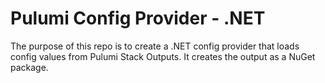 # Pulumi Config Provider - .NET

The purpose of this repo is to create a .NET config provider that loads config values from Pulumi Stack Outputs. It creates the output as a NuGet package.

